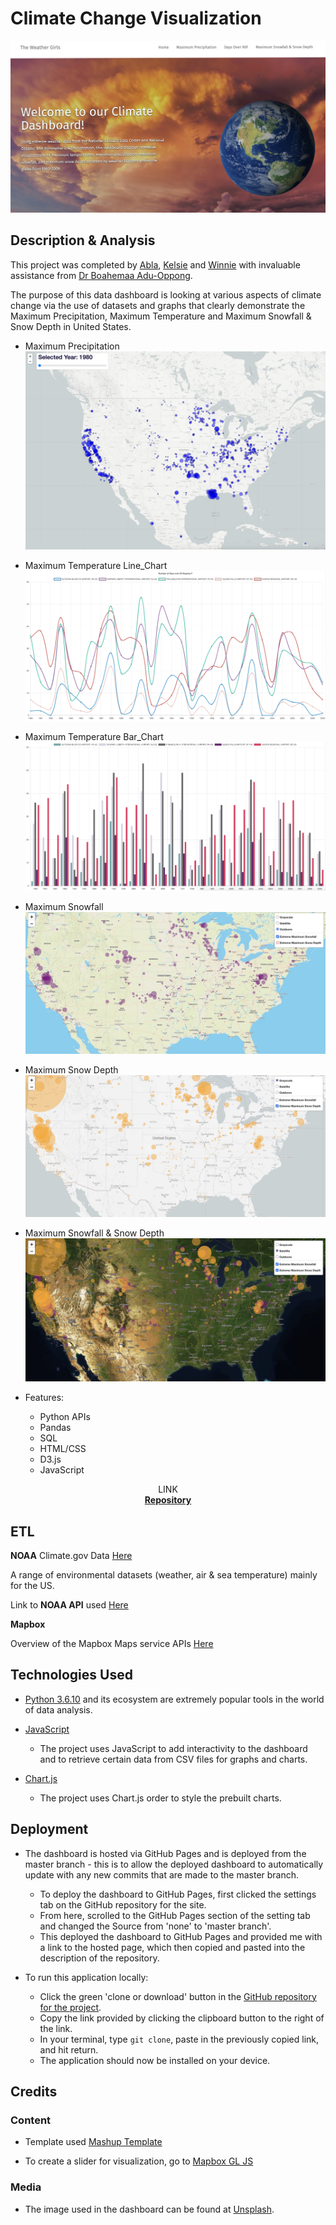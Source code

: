 # Climate Change Visualization
![Home](assets/images/Home.JPG)

## Description & Analysis

This project was completed by [Abla](https://github.com/Abla-Beatrice), [Kelsie](https://github.com/kelsiehargita) and [Winnie](https://github.com/climbr88) with invaluable assistance from [Dr Boahemaa Adu-Oppong](https://github.com/abenaa07).

The purpose of this data dashboard is looking at various aspects of climate change via the use of datasets and graphs that clearly demonstrate the Maximum Precipitation, Maximum Temperature and Maximum Snowfall & Snow Depth in United States. 

* Maximum Precipitation
![Max_Precipitation](assets/images/Max_Precipitation.png)

* Maximum Temperature Line_Chart
![Line_chart](assets/images/MaxTempLine.png)

* Maximum Temperature Bar_Chart
![Bar_chart](assets/images/MaxTempBar.png)

* Maximum Snowfall
![Maximum Snowfall](assets/images/EMSN.JPG)

* Maximum Snow Depth
![Maximum Snow Depth](assets/images/EMSD.JPG)

* Maximum Snowfall & Snow Depth 
![Maximum Snowfall & Snow Depth ](assets/images/SN&SD_Sat.JPG)



* Features:

   * Python APIs
   * Pandas
   * SQL 
   * HTML/CSS 
   * D3.js 
   * JavaScript


 <p align="center">
    LINK
    <br />
    <a href="https://github.com/Abla-Beatrice/The-Weather-Girls"><strong> Repository</strong></a>
    <br />  
  </p>
</p>


## ETL

**NOAA** Climate.gov Data
[Here](https://www.climate.gov/maps-data/datasets/formats/json "LINK")

A range of environmental datasets (weather, air & sea temperature) mainly for the US.

Link to **NOAA API** used [Here](https://www.ncdc.noaa.gov/cdo-web/webservices/v2#datasets)


**Mapbox**

Overview of the Mapbox Maps service APIs [Here](https://docs.mapbox.com/api/maps/)

## Technologies Used

- [Python 3.6.10](https://docs.python.org/3.10/library/) and its ecosystem are extremely popular tools in the world of data analysis.

- [JavaScript](https://developer.mozilla.org/en-US/docs/Web/JavaScript)
    - The project uses JavaScript to add interactivity to the dashboard and to retrieve certain data from CSV files for graphs and charts.


- [Chart.js](https://d3js.org/)
    - The project uses Chart.js order to style the prebuilt charts.

## Deployment

- The dashboard is hosted via GitHub Pages and is deployed from the master branch - this is to allow the deployed dashboard to automatically update with any new commits that are made to the master branch.

    - To deploy the dashboard to GitHub Pages, first clicked the settings tab on the GitHub repository for the site.
    - From here, scrolled to the GitHub Pages section of the setting tab and changed the Source from 'none' to 'master branch'.
    - This deployed the dashboard to GitHub Pages and provided me with a link to the hosted page, which then copied and pasted into the description of the repository.
    
- To run this application locally:
    - Click the green 'clone or download' button in the [GitHub repository for the project](https://github.com/Abla-Beatrice/The-Weather-Girls).
    - Copy the link provided by clicking the clipboard button to the right of the link.
    - In your terminal, type `git clone`, paste in the previously copied link, and hit return.
    - The application should now be installed on your device.

## Credits

### Content
- Template used [Mashup Template](http://www.mashup-template.com/templates.html) 

- To create a slider for visualization, go to [Mapbox GL JS](https://docs.mapbox.com/mapbox-gl-js/example/timeline-animation/)


### Media

- The image used in the dashboard  can be found at [Unsplash](https://unsplash.com/).
